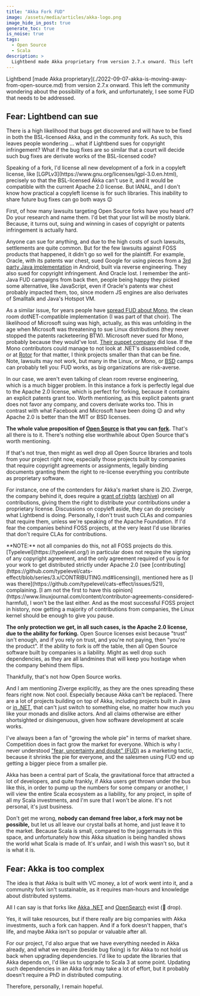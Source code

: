 ```yaml
---
title: "Akka Fork FUD"
image: /assets/media/articles/akka-logo.png
image_hide_in_post: true
generate_toc: true
is_noise: true
tags: 
  - Open Source
  - Scala
description: >
  Lightbend made Akka proprietary from version 2.7.x onward. This left the community wondering about the possibility of a fork, and unfortunately, I see some FUD that needs to be addressed.
---
```


<p class="intro withcap" markdown=1>
Lightbend [made Akka proprietary](./2022-09-07-akka-is-moving-away-from-open-source.md) from version 2.7.x onward. This left the community wondering about the possibility of a fork, and unfortunately, I see some FUD that needs to be addressed.
</p>

## Fear: Lightbend can sue

There is a high likelihood that bugs get discovered and will have to be fixed in both the BSL-licensed Akka, and in the community fork. As such, this leaves people wondering ... what if Lightbend sues for copyright infringement? What if the bug fixes are so similar that a court will decide such bug fixes are derivate works of the BSL-licensed code?

<p class="info-bubble" markdown="1">
Speaking of a fork, I'd license all new development of a fork in a copyleft license, like [LGPLv3](https://www.gnu.org/licenses/lgpl-3.0.en.html), precisely so that the BSL-licensed Akka can't use it, and it would be compatible with the current Apache 2.0 license. But IANAL, and I don't know how practical a copyleft license is for such libraries. This inability to share future bug fixes can go both ways 😉
</p>

First, of how many lawsuits targeting Open Source forks have you heard of? Do your research and name them. I'd bet that your list will be mostly blank. Because, it turns out, suing and winning in cases of copyright or patents infringement is actually hard.

Anyone can sue for anything, and due to the high costs of such lawsuits, settlements are quite common. But for the few lawsuits against FOSS products that happened, it didn't go so well for the plaintiff. For example, Oracle, with its patents war chest, sued Google for using pieces from a [3rd party Java implementation](https://en.wikipedia.org/wiki/Apache_Harmony) in Android, built via reverse engineering. They also sued for copyright infringement. And Oracle lost. I remember the anti-Java FUD campaigns from back then, people being happy they picked some alternative, like JavaScript, even if Oracle's patents war chest probably impacted them, too, since modern JS engines are also derivates of Smalltalk and Java's Hotspot VM.

As a similar issue, for years people have [spread FUD about Mono](https://en.wikipedia.org/wiki/Mono_(software)), the clean room dotNET-compatible implementation (I was part of that choir). The likelihood of Microsoft suing was high, actually, as this was unfolding in the age when Microsoft was threatening to sue Linux distributions (they never stopped the patents racketeering BTW). Microsoft never sued for Mono, probably because they would've lost. [Their puppet company](https://en.wikipedia.org/wiki/SCO%E2%80%93Linux_disputes#Microsoft_funding_of_SCO_controversy) did lose. If the Mono contributors could manage to not look at .NET's disassembled code, or at [Rotor](https://en.wikipedia.org/wiki/Shared_Source_Common_Language_Infrastructure) for that matter, I think projects smaller than that can be fine. Note, lawsuits may not work, but many in the Linux, or Mono, or [BSD](https://en.wikipedia.org/wiki/UNIX_System_Laboratories,_Inc._v._Berkeley_Software_Design,_Inc.) camps can probably tell you: FUD works, as big organizations are risk-averse.

In our case, we aren't even talking of clean room reverse engineering, which is a much bigger problem. In this instance a fork is perfectly legal due to the Apache 2.0 license, which is perfect for forking, because it contains an explicit patents grant too. Worth mentioning, as this explicit patents grant does not favor any company, and covers derivate works too. This in contrast with what Facebook and Microsoft have been doing 😉 and why Apache 2.0 is better than the MIT or BSD licenses.

**The whole value proposition of [Open Source](./2022-09-07-free-software-vs-open-source.md) is that you can [fork](https://en.wikipedia.org/wiki/Fork_(software_development)).** That's all there is to it. There's nothing else worthwhile about Open Source that's worth mentioning.

If that's not true, then might as well drop all Open Source libraries and tools from your project right now, especially those projects built by companies that require copyright agreements or assignments, legally binding documents granting them the right to re-license everything you contribute as proprietary software.

For instance, one of the contenders for Akka's market share is ZIO. Ziverge, the company behind it, does require a [grant of rights](https://zio.dev/about/contributing/#2-grant-of-rights) ([archive](https://web.archive.org/web/20220921044332/https://zio.dev/about/contributing/#2-grant-of-rights)) on all contributions, giving them the right to distribute your contributions under a proprietary license. Discussions on copyleft aside, they can do precisely what Lightbend is doing. Personally, I don't trust such CLAs and companies that require them, unless we're speaking of the Apache Foundation. If I'd fear the companies behind FOSS projects, at the very least I'd use libraries that don't require CLAs for contributions. 

<p class="info-bubble" markdown="1">
**NOTE:** not all companies do this, not all FOSS projects do this. [Typelevel](https://typelevel.org/) in particular does not require the signing of any copyright agreement, and the only agreement required of you is for your work to get distributed strictly under Apache 2.0 (see [contributing](https://github.com/typelevel/cats-effect/blob/series/3.x/CONTRIBUTING.md#licensing)), mentioned here as [I was there](https://github.com/typelevel/cats-effect/issues/521), complaining. [I am not the first to have this opinion](https://www.linuxjournal.com/content/contributor-agreements-considered-harmful), I won't be the last either. And as the most successful FOSS project in history, now getting a majority of contributions from companies, the Linux kernel should be enough to give you pause.
</p>

**The only protection we get, in all such cases, is the Apache 2.0 license, due to the ability for forking.** Open Source licenses exist because "trust" isn't enough, and if you rely on trust, and you're not paying, then "you're the product". If the ability to fork is off the table, then all Open Source software built by companies is a liability. Might as well drop such dependencies, as they are all landmines that will keep you hostage when the company behind them flips.

Thankfully, that's not how Open Source works.

And I am mentioning Ziverge explicitly, as they are the ones spreading these fears right now. Not cool. Especially because Akka can't be replaced. There are a lot of projects building on top of Akka, including projects built in Java or [in .NET](https://getakka.net/), that can't just switch to something else, no matter how much you like your monads and dislike actors. And all claims otherwise are either shortsighted or disingenuous, given how software development at scale works.

I've always been a fan of "growing the whole pie" in terms of market share. Competition does in fact grow the market for everyone. Which is why I never understood ["fear, uncertainty and doubt" (FUD)](https://en.wikipedia.org/wiki/Fear,_uncertainty,_and_doubt) as a marketing tactic, because it shrinks the pie for everyone, and the salesmen using FUD end up getting a bigger piece from a smaller pie.

Akka has been a central part of Scala, the gravitational force that attracted a lot of developers, and quite frankly, if Akka users get thrown under the bus like this, in order to pump up the numbers for some company or another, I will view the entire Scala ecosystem as a liability, for any project, in spite of all my Scala investments, and I'm sure that I won't be alone. It's not personal, it's just business.

Don't get me wrong, **nobody can demand free labor, a fork may not be possible,** but let us all leave our crystal balls at home, and just leave it to the market. Because Scala is small, compared to the juggernauts in this space, and unfortunately how this Akka situation is being handled shows the world what Scala is made of. It's unfair, and I wish this wasn't so, but it is what it is.

## Fear: Akka is too complex

The idea is that Akka is built with VC money, a lot of work went into it, and a community fork isn't sustainable, as it requires man-hours and knowledge about distributed systems.

All I can say is that forks like [Akka .NET](https://getakka.net/) and [OpenSearch](https://opensearch.org/) exist (🎤 drop).

Yes, it will take resources, but if there really are big companies with Akka investments, such a fork can happen. And if a fork doesn't happen, that's life, and maybe Akka isn't so popular or valuable after all.

For our project, I'd also argue that we have everything needed in Akka already, and what we require (beside bug fixing) is for Akka to not hold us back when upgrading dependencies. I'd like to update the libraries that Akka depends on, I'd like us to upgrade to Scala 3 at some point. Updating such dependencies in an Akka fork may take a lot of effort, but it probably doesn't require a PhD in distributed computing.

Therefore, personally, I remain hopeful.
